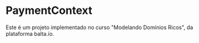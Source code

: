 # PaymentContext

Este é um projeto implementado no curso "Modelando Domínios Ricos", da plataforma balta.io.
